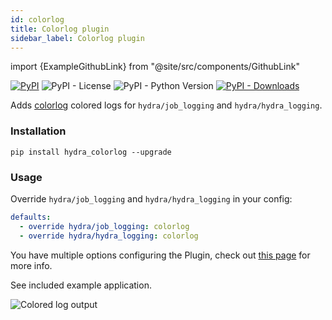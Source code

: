 ```yaml
---
id: colorlog
title: Colorlog plugin
sidebar_label: Colorlog plugin
---
```


import {ExampleGithubLink} from "@site/src/components/GithubLink"

[![PyPI](https://img.shields.io/pypi/v/hydra-colorlog)](https://pypi.org/project/hydra-colorlog/)
![PyPI - License](https://img.shields.io/pypi/l/hydra-colorlog)
![PyPI - Python Version](https://img.shields.io/pypi/pyversions/hydra-colorlog)
[![PyPI - Downloads](https://img.shields.io/pypi/dm/hydra-colorlog.svg)](https://pypistats.org/packages/hydra-colorlog)<ExampleGithubLink text="Example application" to="plugins/hydra_colorlog/example"/><ExampleGithubLink text="Plugin source" to="plugins/hydra_colorlog"/>

Adds <a class="external" href="https://github.com/borntyping/python-colorlog" target="_blank">colorlog</a> colored logs for `hydra/job_logging` and `hydra/hydra_logging`.


### Installation
```commandline
pip install hydra_colorlog --upgrade
```

### Usage
Override `hydra/job_logging` and `hydra/hydra_logging` in your config:

```yaml
defaults:
  - override hydra/job_logging: colorlog
  - override hydra/hydra_logging: colorlog
```

You have multiple options configuring the Plugin, check out [this page](../patterns/configuring_plugins) for more info.

See included <GithubLink to="plugins/hydra_colorlog/example">example application</GithubLink>.
 
![Colored log output](/plugins/colorlog/colorlog.png)
